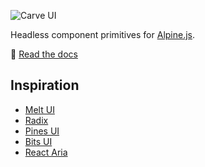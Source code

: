 ![Carve UI](https://carve.joostramke.com/og-image.png)

Headless component primitives for [Alpine.js](https://alpinejs.dev).

:book: [Read the docs](https://carve.joostramke.com)

## Inspiration

- [Melt UI](https://www.melt-ui.com/)
- [Radix](https://www.radix-ui.com/)
- [Pines UI](https://devdojo.com/pines)
- [Bits UI](https://bits-ui.com/)
- [React Aria](https://react-spectrum.adobe.com/react-aria/)